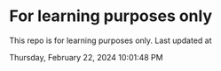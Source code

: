 # For learning purposes only
This repo is for learning purposes only.
Last updated at

Thursday, February 22, 2024 10:01:48 PM

